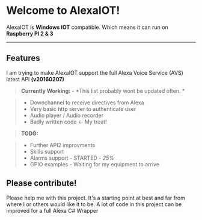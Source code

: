 Welcome to AlexaIOT!
===================


AlexaIOT is **Windows IOT** compatible. Which means it can run on **Raspberry PI 2 & 3**

----------

Features
-------------

I am trying to make AlexaIOT support the full Alexa Voice Service (AVS) latest API **(v20160207)**

> **Currently Working:** - *This list probably wont be updated often. *

> - Downchannel to receive directives from Alexa
> - Very basic http server to authenticate user
> - Audio player / Audio recorder
> - Badly written code <- My treat!

> **TODO:**

>  - Further API2 improvments
>  - Skills support
>  - Alarms support - STARTED - *25%*
>  - GPIO examples - Waiting for my equipment to arrive

Please contribute!
------------- 
Please help me with this project. It's a starting point at best and far from where I or others would like it to be. A lot of code in this project can be improved for a full Alexa C# Wrapper 
